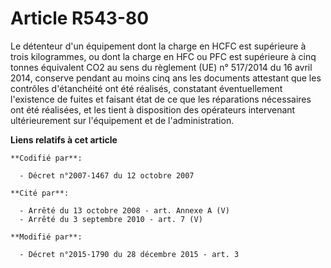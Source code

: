 # Article R543-80

Le détenteur d'un équipement dont la charge en HCFC est supérieure à trois kilogrammes, ou dont la charge en HFC ou PFC est
supérieure à cinq tonnes équivalent CO2 au sens du règlement (UE) n° 517/2014 du 16 avril 2014, conserve pendant au moins
cinq ans les documents attestant que les contrôles d'étanchéité ont été réalisés, constatant éventuellement l'existence de
fuites et faisant état de ce que les réparations nécessaires ont été réalisées, et les tient à disposition des opérateurs
intervenant ultérieurement sur l'équipement et de l'administration.

**Liens relatifs à cet article**

	**Codifié par**:

	  - Décret n°2007-1467 du 12 octobre 2007

	**Cité par**:

	  - Arrêté du 13 octobre 2008 - art. Annexe A (V)
	  - Arrêté du 3 septembre 2010 - art. 7 (V)

	**Modifié par**:

	  - Décret n°2015-1790 du 28 décembre 2015 - art. 3
